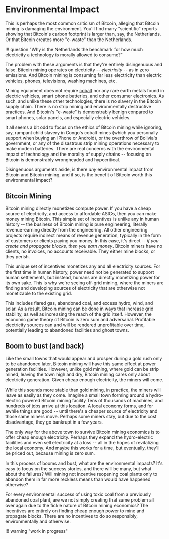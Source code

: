 # Environmental Impact

This is perhaps the most common criticism
 of Bitcoin, alleging that Bitcoin mining
 is damaging the environment.
You'll find many "scientific"
 reports showing that
 Bitcoin's carbon footprint is larger than,
 say, the 
 Netherlands.
Or that Bitcoin creates more "e-waste" than the
 Netherlands.

!!! question "Why is the Netherlands the benchmark for how much electricity a technology is morally allowed to consume?"

The problem with these arguments is that
 they're entirely disingenuous and false.
Bitcoin mining operates on electricity --
 *electricity* -- as in zero emissions.
And Bitcoin mining is consuming far
 less electricity than electric vehicles,
 phones, televisions, washing machines, etc.

Mining equipment does not require 
 [cobalt](https://earth.org/cobalt-mining/)
 nor any rare earth metals
 found in electric vehicles,
 smart phone batteries,
 and other consumer electronics.
As such, and unlike these other 
 technologies,
 there is no slavery in the Bitcoin
 supply chain.
There is no strip mining and environmentally
 destructive practices.
And Bitcoin's "e-waste" is demonstrably benign
 conpared to smart phones, solar panels,
 and especially electric vehicles.

It all seems a bit odd to focus on
 the ethics of Bitcoin mining
 while ignoring, say,
 rampant child slavery
 in Congo's cobalt mines
 (which you personally support
 when buying an iPhone or Android),
 or the overthrow of
 Bolivia's
 government,
 or any of the disastrous
 strip mining operations
 necessary to make modern batteries.
There are real concerns with the
 environmental impact of technology
 and the morality of supply chains --
 focusing on Bitcoin is
 demonstrably wrongheaded
 and hypocritical.

Disingenuous arguments aside,
 is there *any* environmental impact
 from Bitcoin and Bitcoin mining,
 and if so, is the benefit of Bitcoin
 worth this environmental impact?



## Bitcoin Mining

Bitcoin mining directly monetizes 
 compute power.
If you have a cheap source of electricity,
 and access to affordable
 ASICs,
 then you can make money mining Bitcoin.
This simple set of incentives is unlike
 any in human history -- the business
 of Bitcoin mining is pure engineering,
 literally revenue-earning directly from
 the engineering.
All other engineering projects require indirect
 means of revenue generation, typically in
 the form of customers or clients paying you
 money.
In this case, it's direct --
 *if you create and propagate blocks,
 then you earn money*.
Bitcoin miners have no clients, no invoices,
 no accounts receivable.
They either mine blocks, or they perish.

This unique set of incentives monetizes
 any and all
 electricity sources.
For the first time in human history,
 power need not be generated to support
 human settlements, but instead,
 humans are directly monetizing power
 for its own sake.
This is why we're seeing off-grid mining,
 where the miners are finding and developing
 sources of electricity that are otherwise
 not monetizable to the existing grid.

This includes
 flared gas,
 abandoned coal,
 and
 excess hydro, wind, and solar.
As a result,
 Bitcoin mining
 can be done in ways that increase
 grid stability, as well as increasing the
 reach of the grid itself.
However, the economic game theory of Bitcoin
 is zero sum and adversarial.
Profitable electricity sources can and will
 be rendered unprofitable over time,
 potentially leading to abandoned facilities
 and ghost towns.

 
## Boom to bust (and back)

Like the small towns that would appear
 and prosper during a gold rush
 only to be abandoned later,
 Bitcoin mining will have this same
 effect at power generation facilities.
However, unlike gold mining, where gold
 can be strip mined, leaving the town
 high and dry,
 Bitcoin mining cares only about
 electricity generation.
Given cheap enough electricity,
 the miners will come.

While this sounds more stable than gold mining,
 in practice, the miners will leave as easily
 as they come.
Imagine a small town forming around a 
 hydro-electric powered 
 Bitcoin mining facility
Tens of thousands of machines, and
 hundreds of jobs
 arrive at this location.
A local economy forms, and for awhile
 things are good -- until
 there's a cheaper source of electricity
 and those same miners move.
Perhaps some miners stay, but due to the
 cost disadvantage, they go bankrupt
 in a few years.

The only way for the above town to
 survive Bitcoin mining economics
 is to offer
 cheap enough electricity.
Perhaps they expand the hydro-electric
 facilities and even sell electricity
 at a loss -- all in the hopes of
 revitalizing the local economy.
And maybe this works for a time,
 but eventually, they'll be priced out,
 because mining is zero sum.

In this process of booms and bust,
 what are the environmental impacts?
It's easy to focus on the success stories,
 and there will be many,
 but what about the failures?
Will mining not incentive reopening coal plants
 only to abandon them in far more reckless
 means than would have happened otherwise?

For every environmental success of using
 toxic coal from a previously abandoned
 coal plant, are we not simply creating that
 same problem all over again due to the fickle
 nature of Bitcoin mining economics?
The incentives are entirely on finding
 cheap enough power to mine and propagate blocks.
There are no incentives to do so responsibly,
 environmentally and otherwise.




!!! warning "work in progress"


